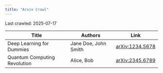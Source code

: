 ```yaml
---
title: "Arxiv Crawl"
---
```

Last crawled: 2025-07-17

| Title                        | Authors              | Link                                           |
| ---------------------------- | -------------------- | ---------------------------------------------- |
| Deep Learning for Dummies    | Jane Doe, John Smith | [arXiv:1234.5678](/arxiv/1234.5678.html)       |
| Quantum Computing Revolution | Alice, Bob           | [arXiv:2345.6789](/arxiv/2345.6789.html)       |